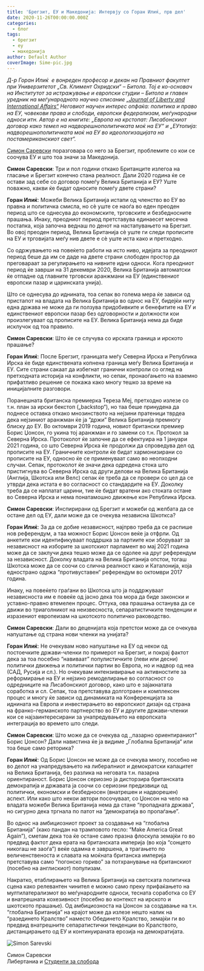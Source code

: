 ```yaml
---
title: 'Брегзит, ЕУ и Македонија: Интервју со Горан Илиќ, прв дел'
date: 2020-11-26T00:00:00.000Z
categories:
  - блог
tags:
  - брегзит
  - еу
  - македонија
author: Default Author
coverImage: Sime-pic.jpg
---
```


_Д-р Горан Илиќ  е вонреден професор и декан на Правниот факултет при Универзитетот „Св. Климент Охридски“ – Битола. Тој е ко-основач на Институтот за истражување и европски студии – Битола и главен уредник на меѓународното научно списание [„Journal of Liberty and International Aﬀairs“](http://www.e-jlia.com/) Неговиот научен интерес опфаќа: политика и право на ЕУ, човекови права и слободи, европски федерализам, меѓународни односи итн. Автор е на книгите: „Европа на крстопат: Лисабонскиот договор како темел на надворешнополитичката моќ на ЕУ“ и „ЕУтопија: надворешнополитичката моќ на ЕУ во идеологизацијата на постамериканскиот свет“._

[Симон Саревски](https://www.facebook.com/simon.sarevski) поразговара со него за Брегзит, проблемите со кои се соочува ЕУ и што тоа значи за Македонија.

**Симон Саревски**: Три и пол години откако Британците излегоа на гласање и Брегзит конечно стана реалност. Дали 2020 година ќе се остави зад себе со договор помеѓу Велика Британија и ЕУ? Уште поважно, какви ќе бидат односите помеѓу двете страни?

**Горан Илиќ**: Можеби Велика Британија истапи од членство во ЕУ во правна и политичка смисла, но сè уште се наоѓа во еден преоден период што се однесува до економските, трговските и безбедносните прашања. Инаку, преодниот период претставува единаесет месечна постапка, која започна веднаш по денот на настапувањето на Брегзит. Во овој преоден период, Велика Британија сè уште ги следи прописите на ЕУ и трговијата меѓу нив двете е сè уште иста како и претходно. 

Со одржувањето на повеќето работи на исто ниво, идејата за преодниот период беше да им се даде на двете страни слободен простор да преговараат за регулирањето на нивните идни односи. Кога преодниот период ќе заврши на 31 декември 2020, Велика Британија автоматски ќе отпадне од главните трговски аранжмани на ЕУ (единствениот европски пазар и царинската унија). 

Што се однесува до иднината, тоа сепак во голема мера ќе зависи од пристапот на владата на Велика Британија во однос на ЕУ, бидејќи ниту една држава не може да ги ползува придобивките и бенефитите на ЕУ и единствениот европски пазар без одговорности и должности кои произлегуваат од прописите на ЕУ. Велика Британија нема да биде исклучок од тоа правило.

**Симон Саревски**: Што ќе се случува со ирската граница и ирското прашање?

**Горан Илиќ**: После Брегзит, границата меѓу Северна Ирска и Република Ирска ќе биде единствената копнена граница меѓу Велика Британија и ЕУ. Сите страни сакаат да избегнат гранични контроли со оглед на претходната историја на конфликти, но сепак, пронаоѓањето на взаемно прифатливо решение се покажа како многу тешко за време на иницијалните разговори. 

Поранешната британска премиерка Тереза Меј, претходно излезе со т.н. план за ирски бекстоп („backstop“), но таа беше принудена да поднесе оставка откако мнозинството на нејзини пратеници тврдеа дека нејзиниот аранжман ќе ја “држи” Велика Британија премногу блиску до ЕУ. Во октомври 2019 година, новиот британски премиер Борис Џонсон, го укина тој аранжман и го замени со т.н. Протокол за Северна Ирска. Протоколот ќе започне да се ефектуира на 1 јануари 2021 година, со што Северна Ирска ќе продолжи да спроведува дел од прописите на ЕУ. Граничните контроли ќе бидат хармонизирани со прописите на ЕУ, односно ќе се применуваат само во неопходни случаи. Сепак, протоколот ќе значи дека одредена стока што пристигнува во Северна Ирска од други делови на Велика Британија (Англија, Шкотска или Велс) сепак ќе треба да се провери со цел да се утврди дека истата е во согласност со стандардите на ЕУ. Доколку треба да се наплатат царини, тие ќе бидат вратени ако стоката остане во Северна Ирска и нема понатамошно движење кон Република Ирска.

**Симон Саревски**: Инспирирани од Брегзит и можеби од желбата да се остане дел од ЕУ, дали може да се очекува независна Шкоткса?

**Горан Илиќ**: За да се добие независност, најпрво треба да се распише нов референдум, a таа можност Борис Џонсон веќе ја отфрли. Од анкетите кои идентификуваат поддршка за партиите кои зборуваат за независност на изборите за шкотскиот парламент во мај 2021 година може да се заклучи дека тешко може да се одолее на друг референдум за независност. Доколку владата на Велика Британија опстои, тогаш Шкотска може да се соочи со слична реалност како и Каталонија, која еднострано одржа “противуставен“ референдум во октомври 2017 година. 

Инаку, на повеќето граѓани во Шкотска што ја поддржуваат независноста им е повеќе од јасно дека тоа мора да биде законски и уставно-правно втемелен процес. Оттука, ова прашања останува да се движи во триаголникот на неизвесноста, сепаратистичките тенденции и изразениот европеизам на шкотското политичко раководство.

**Симон Саревски**: Дали во деценијата која претстои може да се очекува напуштање од страна нови членки на унијата?

**Горан Илиќ**: Не очекувам ново напуштање на ЕУ од некои од постоечките држави-членки по примерот на Брегзит, и покрај фактот дека за тоа посебно “навиваат” популистичките (леви или десни) политички движења и политички партии во Европа, но и надвор од неа (САД, Русија и сл.). Но очекувам интензивирање на активностите за реформирање на ЕУ и нејзино ремоделирање во согласност со одредниците на Лисабонскиот договор, како што е зајакнатата соработка и сл. Сепак, тоа претставува долготраен и комплексен процес и многу ќе зависи од динамиката на Конференцијата за иднината на Европа и инвестирањето во европскиот дизајн од страна на франко-германското партнерство во ЕУ и другите држави-членки кои се најзаинтересирани за унапредувањето на европската интеграција во времето што следи.

**Симон Саревски**: Што може да се очекува од ,,пазарно ориентираниот" Борис Џонсон? Дали навистина ќе ја видиме „Глобална Британија“ или тоа беше само реторика?

**Горан Илиќ**: Од Борис Џонсон не може да се очекува многу, посебно не во делот на унапредувањето на либералниот и демократски капацитет на Велика Британија, без разлика на неговата т.н. пазарна ориентираност. Борис Џонсон сериозно ја дисторзира британската демократија и државата ја соочи со сериозни предизвици од политички, економски и безбедносен (внатрешен и надворешен) аспект. Или како што некои автори посочуваат, со Џонсон на чело на владата можеби Велика Британија нема да стане “пропадната држава”, но сигурно дека тргнала по патот на “демократија во пропаѓање”. 

Во однос на амбициозниот проект за создавање на “глобална Британија” (како пандан на трамповото гесло: “Make America Great Again”), сметам дека тоа ќе остане само празна флоскула земајќи го во предвид фактот дека ерата на британската империја (во која “сонцето никогаш не заоѓа”) веќе одамна е завршенa, а трагањето по величенственоста и славата на моќната британска империја претставува само “погонско гориво” за потхранување на британскиот (посебно на англискиот) популизам. 

Накратко, етаблирањето на Велика Британија на светската политичка сцена како релевантен чинител е можно само преку прифаќањето на мултилатерализмот во меѓународните односи, тесната соработка со ЕУ и внатрешната кохезивност (посебно во контекст на ирското и шкотското прашање). Од амбициозноста на Џонсон за создавање на т.н. “глобална Британија” на крајот може да излезе нешто налик на “разединето Кралство” наместо Обединето Кралство, земајќи ги во предвид внатрешните сепаратистички тенденции во Кралството, дистанцирањето од ЕУ и континуираната ерозија на демократијата.

![Simon Sarevski](http://libertaniabackup.local/wp-content/uploads/2020/02/Sime-pic.jpg)

Симон Саревски  
Либертаниа и [Студенти за слобода](https://www.facebook.com/sfl.macedonia)
